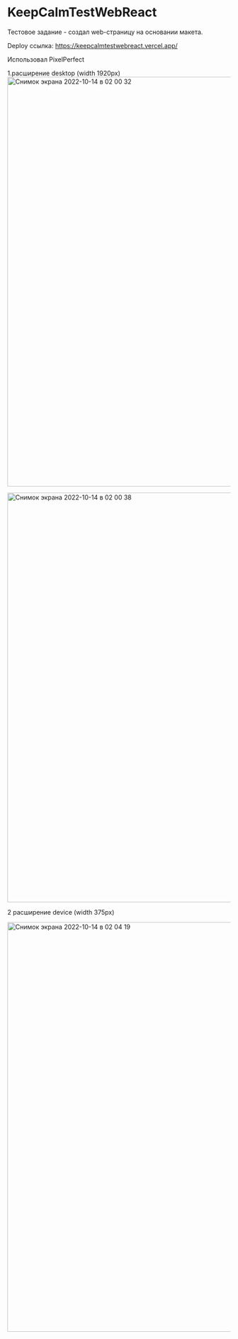 # KeepCalmTestWebReact

Тестовое задание - создал web-страницу на основании макета.

Deploy ссылка: https://keepcalmtestwebreact.vercel.app/

Использовал PixelPerfect

1.расширение desktop (width 1920px)
<img width="925" alt="Снимок экрана 2022-10-14 в 02 00 32" src="https://user-images.githubusercontent.com/105541761/195719022-60364c2e-f6dc-4296-849c-8bba621d7453.png">

<img width="925" alt="Снимок экрана 2022-10-14 в 02 00 38" src="https://user-images.githubusercontent.com/105541761/195719058-b33334bd-abe9-4c39-9dec-5f21ed18e3c4.png">


2 расширение device (width 375px)

<img width="925" alt="Снимок экрана 2022-10-14 в 02 04 19" src="https://user-images.githubusercontent.com/105541761/195719545-7108b472-61ea-446d-a0f1-5145b282253b.png">
